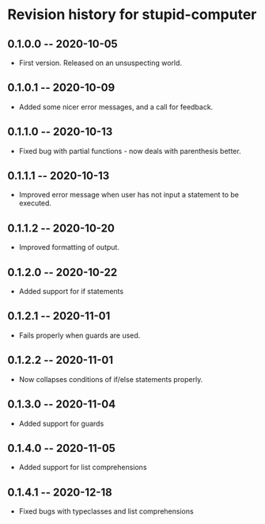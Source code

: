 # Revision history for stupid-computer

## 0.1.0.0 -- 2020-10-05

* First version. Released on an unsuspecting world.

## 0.1.0.1 -- 2020-10-09

* Added some nicer error messages, and a call for feedback.

## 0.1.1.0 -- 2020-10-13

* Fixed bug with partial functions - now deals with parenthesis better.

## 0.1.1.1 -- 2020-10-13

* Improved error message when user has not input a statement to be executed.

## 0.1.1.2 -- 2020-10-20

* Improved formatting of output.

## 0.1.2.0 -- 2020-10-22

* Added support for if statements

## 0.1.2.1 -- 2020-11-01

* Fails properly when guards are used.

## 0.1.2.2 -- 2020-11-01

* Now collapses conditions of if/else statements properly.

## 0.1.3.0 -- 2020-11-04

* Added support for guards

## 0.1.4.0 -- 2020-11-05

* Added support for list comprehensions

## 0.1.4.1 -- 2020-12-18

* Fixed bugs with typeclasses and list comprehensions

